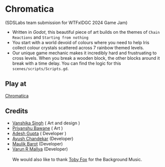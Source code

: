# Chromatica 
(SDSLabs team submission for WTFxIDGC 2024 Game Jam)
- Written in *Godot*, this beautiful piece of art builds on the themes of `Chain Reactions` and `Starting from nothing`
- You start with a world devoid of colours where you need to help Iris collect colour crystals scattered across 7 rainbow themed levels.
- Our unique game mechanic makes it incredibly hard and frustruating to cross levels. When you break a wooden block, the other blocks around it break with a time delay. You can find the logic for this `scenes/scripts/Scripts.gd`.

## Play at
[Chromatica](https://varunrmallya.itch.io/chromaticaweb)

## Credits
- [Vanshika Singh](https://www.linkedin.com/in/vanshika-singh-85173428a/) ( Art and design ) 
- [Priyanshu Bawane](https://www.linkedin.com/in/priyanshu-bawane-bb265b281/) ( Art )
- [Adesh Gupta](https://www.linkedin.com/in/adesh-g/) ( Developer )
- [Ayush Chandekar](https://www.linkedin.com/in/ayush-chandekar-721316201/) (Developer)
- [Maulik Barot](https://www.linkedin.com/in/maulik-barot-3855622a6/) (Developer)
- [Varun R Mallya](https://www.linkedin.com/in/varun-r-mallya-973b81141/) (Developer)
<br></br>
We would also like to thank [Toby Fox]("https://en.wikipedia.org/wiki/Toby_Fox/") for the Background Music.
